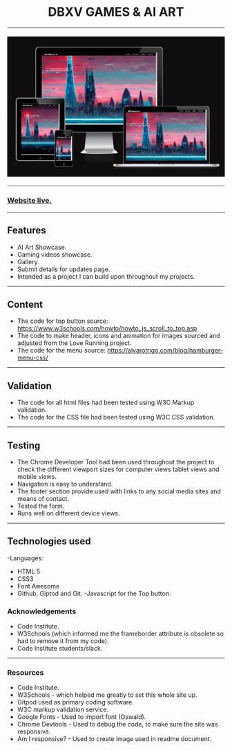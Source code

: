 <h1 align="center">DBXV GAMES & AI ART</h1>

---


<h4 align="center"><img src="docs-readme/Multi view.PNG" alt="Mulit device viewalt="site image"></h4>

---

<h3><a href="https://dbxvii.github.io/dbxvaigallery-games/" target= "_blank">Website live.</a></h3>

---

## Features

- AI Art Showcase.
- Gaming videos showcase.
- Gallery.
- Submit details for updates page.
- Intended as a project I can build upon throughout my projects.

---

## Content

- The code for top button source: https://www.w3schools.com/howto/howto_js_scroll_to_top.asp
- The code to make header, icons and animation for images sourced and adjusted from the Love Running project.
- The code for the menu source: https://alvarotrigo.com/blog/hamburger-menu-css/

 ---

 ## Validation

- The code for all html files had been tested using W3C Markup validation.
- The code for the CSS file had been tested using W3C CSS validation.

---

## Testing

- The Chrome Developer Tool had been used throughout the project to check the different viewport sizes for computer views tablet views and mobile views.
- Navigation is easy to understand.
- The footer section provide used with links to any social media sites and means of contact.
- Tested the form.
- Runs well on different device views.

---
 
 ## Technologies used
 
-Languages: 

- HTML 5
- CSS3
- Font Awesome
- Github, Giptod and Git.
-Javascript for the Top button.
 
### Acknowledgements

- Code Institute.
- W3Schools (which informed me the frameborder attribute is obsolete so had to remove it from my code).
- Code Institute students/slack.

---

### Resources

  * Code Institute.
  * W3Schools - which helped me greatly to set this whole site up.
  * Gitpod used as primary coding software.
  * W3C markup validation service.
  * Google Fonts - Used to import font (Oswald).
  * Chrome Devtools - Used to debug the code, to make sure the site was responsive.
  * Am I responsive? - Used to create image used in readme document. 
  
